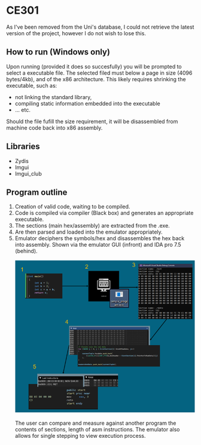 # CE301

As I've been removed from the Uni's database, I could not retrieve the latest version of the project, however I do not wish to lose this.


## How to run (Windows only)

Upon running (provided it does so succesfully) you will be prompted to select a executable file.
The selected filed must below a page in size (4096 bytes/4kb), and of the x86 architecture.
This likely requires shrinking the executable, such as:
 - not linking the standard library,
 - compiling static information embedded into the executable
 - ... etc.

Should the file fufill the size requirement, it will be disassembled from machine code back into x86 assembly.

## Libraries
- Zydis
- Imgui
- Imgui_club

## Program outline
1. Creation of valid code, waiting to be compiled.
2. Code is compiled via compiler (Black box) and generates an appropriate executable.
3. The sections (main hex/assembly) are extracted from the .exe.
4. Are then parsed and loaded into the emulator appropriately.
5. Emulator deciphers the symbols/hex and disassembles the hex back into assembly. Shown via the emulator GUI (infront) and IDA pro 7.5 (behind).
<br/><br/>
![alt text](https://github.com/PencilPushr/CE301/blob/main/openday.png?raw=true)
<br/><br/>
The user can compare and measure against another program the contents of sections, length of asm instructions.
The emulator also allows for single stepping to view execution process.
